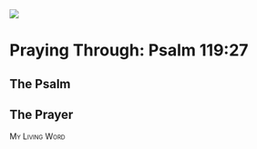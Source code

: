 <img class="intro-right" src="/images/art-paris-psalter.jpg">

<style>
  li {list-style-type: none;}
  p + ul {
    margin-top: -18px;
}
</style>

# Praying Through: Psalm 119:27

## The Psalm

## The Prayer

<div style="font-variant: small-caps;">
My Living Word
</div>
